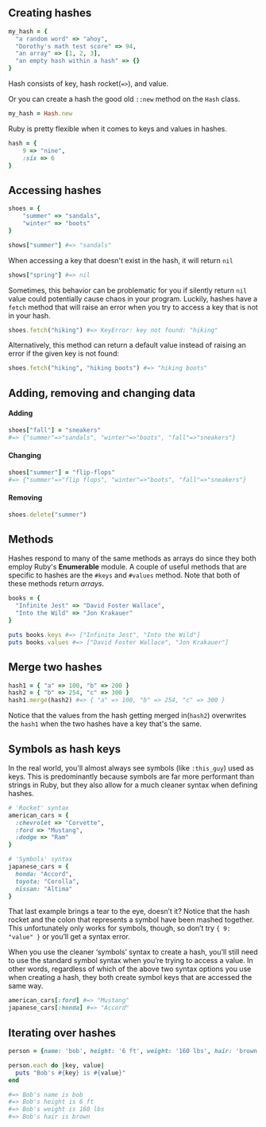 ## Creating hashes

```ruby
my_hash = {
  "a random word" => "ahoy",
  "Dorothy's math test score" => 94,
  "an array" => [1, 2, 3],
  "an empty hash within a hash" => {}
}
```
Hash consists of key, hash rocket(`=>`), and value.

Or you can create a hash the good old `::new` method on the `Hash` class.
```ruby
my_hash = Hash.new
```

Ruby is pretty flexible when it comes to keys and values in hashes.
```ruby
hash = {
	9 => "nine",
	:six => 6
}
```

## Accessing hashes
```ruby
shoes = {
	"summer" => "sandals",
	"winter" => "boots"
}

shows["summer"] #=> "sandals"
```

When accessing a key that doesn't exist in the hash, it will return `nil`
```ruby
shows["spring"] #=> nil
```

Sometimes, this behavior can be problematic for you if silently return `nil` value could potentially cause chaos in your program. Luckily, hashes have a `fetch` method that will raise an error when you try to access a key that is not in your hash.
```ruby
shoes.fetch("hiking") #=> KeyError: key not found: "hiking"
```
Alternatively, this method can return a default value instead of raising an error if the given key is not found:
```ruby
shoes.fetch("hiking", "hiking boots") #=> "hiking boots"
```

## Adding, removing and changing data

#### Adding
```ruby
shoes["fall"] = "sneakers"
#=> {"summer"=>"sandals", "winter"=>"boots", "fall"=>"sneakers"}
```

#### Changing
```ruby
shoes["summer"] = "flip-flops"
#=> {"summer"=>"flip flops", "winter"=>"boots", "fall"=>"sneakers"}
```

#### Removing
```ruby
shoes.delete("summer")
```

## Methods

Hashes respond to many of the same methods as arrays do since they both employ Ruby's **Enumerable** module.
A couple of useful methods that are specific to hashes are the `#keys` and `#values` method. Note that both of these methods return *arrays*.
```ruby
books = {
  "Infinite Jest" => "David Foster Wallace",
  "Into the Wild" => "Jon Krakauer"
}

puts books.keys #=> ["Infinite Jest", "Into the Wild"]
puts books.values #=> ["David Foster Wallace", "Jon Krakauer"]
```

## Merge two hashes
```ruby
hash1 = { "a" => 100, "b" => 200 }
hash2 = { "b" => 254, "c" => 300 }
hash1.merge(hash2) #=> { "a" => 100, "b" => 254, "c" => 300 }
```
Notice that the values from the hash getting merged in(`hash2`) overwrites the `hash1` when the two hashes have a key that's the same.

## Symbols as hash keys
In the real world, you'll almost always see symbols (like `:this_guy`) used as keys. This is predominantly because symbols are far more performant than strings in Ruby, but they also allow for a much cleaner syntax when defining hashes.
```ruby
# 'Rocket' syntax
american_cars = {
  :chevrolet => "Corvette",
  :ford => "Mustang",
  :dodge => "Ram"
}

# 'Symbols' syntax
japanese_cars = {
  honda: "Accord",
  toyota: "Corolla",
  nissan: "Altima"
}
```

That last example brings a tear to the eye, doesn’t it? Notice that the hash rocket and the colon that represents a symbol have been mashed together. This unfortunately only works for symbols, though, so don’t try `{ 9: "value" }` or you’ll get a syntax error.

When you use the cleaner ‘symbols’ syntax to create a hash, you’ll still need to use the standard symbol syntax when you’re trying to access a value. In other words, regardless of which of the above two syntax options you use when creating a hash, they both create symbol keys that are accessed the same way.

```ruby
american_cars[:ford] #=> "Mustang"
japanese_cars[:honda] #=> "Accord"
```

## Iterating over hashes
```ruby
person = {name: 'bob', height: '6 ft', weight: '160 lbs', hair: 'brown'}

person.each do |key, value|
  puts "Bob's #{key} is #{value}"
end

#=> Bob's name is bob
#=> Bob's height is 6 ft
#=> Bob's weight is 160 lbs
#=> Bob's hair is brown
```



